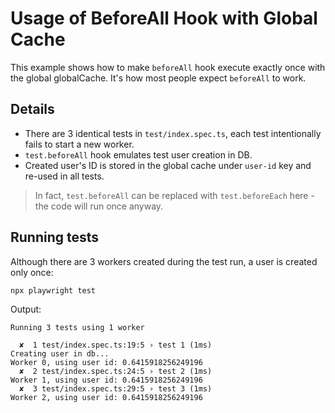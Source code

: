 # Usage of BeforeAll Hook with Global Cache

This example shows how to make `beforeAll` hook execute exactly once with the global globalCache. 
It's how most people expect `beforeAll` to work.

## Details

- There are 3 identical tests in `test/index.spec.ts`, each test intentionally fails to start a new worker.
- `test.beforeAll` hook emulates test user creation in DB.
- Created user's ID is stored in the global cache under `user-id` key and re-used in all tests.

> In fact, `test.beforeAll` can be replaced with `test.beforeEach` here - the code will run once anyway.

## Running tests

Although there are 3 workers created during the test run, a user is created only once:
```
npx playwright test
```
Output:
```
Running 3 tests using 1 worker

  ✘  1 test/index.spec.ts:19:5 › test 1 (1ms)
Creating user in db...
Worker 0, using user id: 0.6415918256249196
  ✘  2 test/index.spec.ts:24:5 › test 2 (1ms)
Worker 1, using user id: 0.6415918256249196
  ✘  3 test/index.spec.ts:29:5 › test 3 (1ms)
Worker 2, using user id: 0.6415918256249196
```

